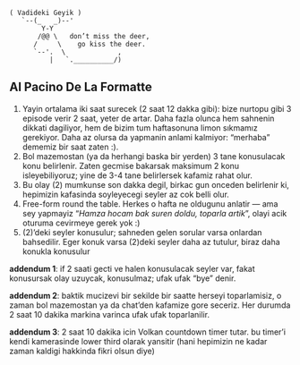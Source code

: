 ```text 
( Vadideki Geyik )
   `--(_   _)--'
        Y-Y
       /@@ \   don’t miss the deer, 
      /     \    go kiss the deer.
      `--'.  \             ,
          |   `.__________/)
```

## Al Pacino De La Formatte

1. Yayin ortalama iki saat surecek (2 saat 12 dakka gibi): bize nurtopu gibi 3 
   episode verir 2 saat, yeter de artar. Daha fazla olunca hem sahnenin dikkati
   dagiliyor, hem de bizim tum haftasonuna limon sıkmamız gerekiyor. Daha az
   olursa da yapmanin anlami kalmiyor: “merhaba” dememiz bir saat zaten :).
2. Bol mazemostan (ya da herhangi baska bir yerden) 3 tane konusulacak konu belirlenir. 
   Zaten gecmise bakarsak maksimum 2 konu isleyebiliyoruz; yine de 3-4 tane belirlersek
   kafamiz rahat olur. 
3. Bu olay (2) mumkunse son dakka degil, birkac gun onceden belirlenir ki, 
   hepimizin kafasinda soyleyecegi seyler az cok belli olur.
4. Free-form round the table. Herkes o hafta ne oldugunu anlatir — ama sey yapmayiz 
   “*Hamza hocam bak suren doldu, toparla artik*”, olayi acik oturuma cevirmeye gerek yok :)
5. (2)’deki seyler konusulur; sahneden gelen sorular varsa onlardan bahsedilir. 
   Eger konuk varsa (2)deki seyler daha az tutulur, biraz daha konukla konusulur

**addendum 1**: if 2 saati gecti ve halen konusulacak seyler var, fakat konusursak 
olay uzuycak, konusulmaz; ufak ufak “bye” denir.

**addendum 2**: baktik mucizevi bir sekilde bir saatte herseyi toparlamisiz, o zaman bol 
mazemostan ya da chat’den kafamize gore seceriz. Her durumda 2 saat 10 dakika markina 
varinca ufak ufak toparlanilir.

**addendum 3**: 2 saat 10 dakika icin Volkan countdown timer tutar.
bu timer’i kendi kamerasinde lower third olarak yansitir (hani hepimizin ne kadar 
zaman kaldigi hakkinda fikri olsun diye)